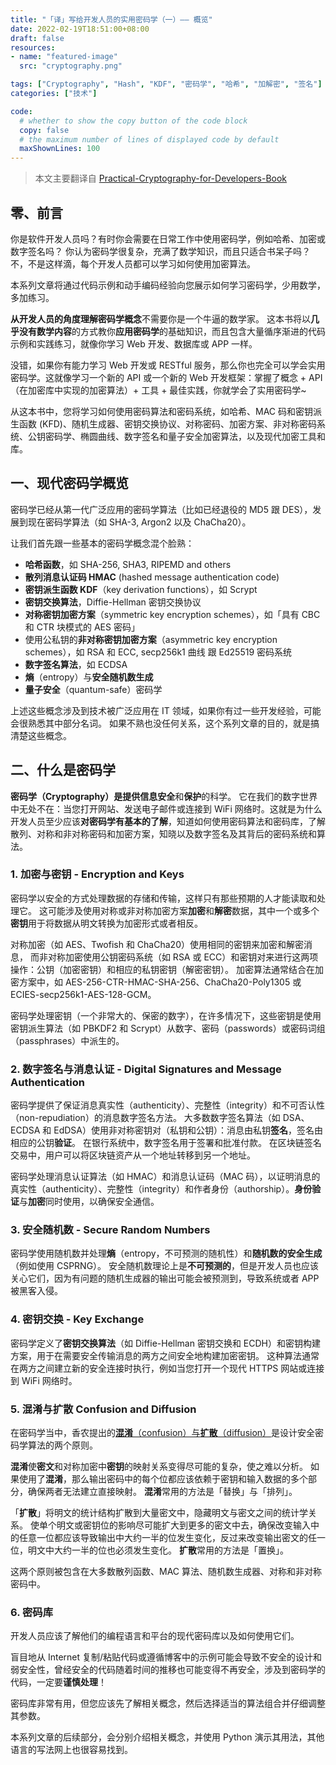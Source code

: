 ```yaml
---
title: "「译」写给开发人员的实用密码学（一）—— 概览"
date: 2022-02-19T18:51:00+08:00
draft: false
resources:
- name: "featured-image"
  src: "cryptography.png"

tags: ["Cryptography", "Hash", "KDF", "密码学", "哈希", "加解密", "签名"]
categories: ["技术"]

code:
  # whether to show the copy button of the code block
  copy: false
  # the maximum number of lines of displayed code by default
  maxShownLines: 100
---
```


>本文主要翻译自 [Practical-Cryptography-for-Developers-Book][cryptobook]

## 零、前言

你是软件开发人员吗？有时你会需要在日常工作中使用密码学，例如哈希、加密或数字签名吗？
你认为密码学很复杂，充满了数学知识，而且只适合书呆子吗？
不，不是这样滴，每个开发人员都可以学习如何使用加密算法。

本系列文章将通过代码示例和动手编码经验向您展示如何学习密码学，少用数学，多加练习。

**从开发人员的角度理解密码学概念**不需要你是一个牛逼的数学家。
这本书将以**几乎没有数学内容**的方式教你**应用密码学**的基础知识，而且包含大量循序渐进的代码示例和实践练习，就像你学习 Web 开发、数据库或 APP 一样。

没错，如果你有能力学习 Web 开发或 RESTful 服务，那么你也完全可以学会实用密码学。这就像学习一个新的 API 或一个新的 Web 开发框架：掌握了概念 + API（在加密库中实现的加密算法）+ 工具 + 最佳实践，你就学会了实用密码学~

从这本书中，您将学习如何使用密码算法和密码系统，如哈希、MAC 码和密钥派生函数 (KFD)、随机生成器、密钥交换协议、对称密码、加密方案、非对称密码系统、公钥密码学、椭圆曲线、数字签名和量子安全加密算法，以及现代加密工具和库。

## 一、现代密码学概览

密码学已经从第一代广泛应用的密码学算法（比如已经退役的 MD5 跟 DES），发展到现在密码学算法（如 SHA-3, Argon2 以及 ChaCha20）。

让我们首先跟一些基本的密码学概念混个脸熟：

- **哈希函数**，如 SHA-256, SHA3, RIPEMD and others
- **散列消息认证码 HMAC** (hashed message authentication code)
- **密钥派生函数 KDF**（key derivation functions），如 Scrypt
- **密钥交换算法**，Diffie-Hellman 密钥交换协议
- **对称密钥加密方案**（symmetric key encryption schemes），如「具有 CBC 和 CTR 块模式的 AES 密码」
- 使用公私钥的**非对称密钥加密方案**（asymmetric key encryption schemes），如 RSA 和 ECC, secp256k1 曲线 跟 Ed25519 密码系统
- **数字签名算法**，如 ECDSA
- **熵**（entropy）与**安全随机数生成**
- **量子安全**（quantum-safe）密码学

上述这些概念涉及到技术被广泛应用在 IT 领域，如果你有过一些开发经验，可能会很熟悉其中部分名词。
如果不熟也没任何关系，这个系列文章的目的，就是搞清楚这些概念。

## 二、什么是密码学

**密码学（Cryptography）**是提供信息**安全**和**保护**的科学。
它在我们的数字世界中无处不在：当您打开网站、发送电子邮件或连接到 WiFi 网络时。这就是为什么开发人员至少应该**对密码学有基本的了解**，知道如何使用密码算法和密码库，了解散列、对称和非对称密码和加密方案，知晓以及数字签名及其背后的密码系统和算法。

### 1. 加密与密钥 - Encryption and Keys

密码学以安全的方式处理数据的存储和传输，这样只有那些预期的人才能读取和处理它。
这可能涉及使用对称或非对称加密方案**加密**和**解密**数据，其中一个或多个**密钥**用于将数据从明文转换为加密形式或者相反。

对称加密（如 AES、Twofish 和 ChaCha20）使用相同的密钥来加密和解密消息，
而非对称加密使用公钥密码系统（如 RSA 或 ECC）和密钥对来进行这两项操作：公钥（加密密钥）和相应的私钥密钥（解密密钥）。
加密算法通常结合在加密方案中，如 AES-256-CTR-HMAC-SHA-256、ChaCha20-Poly1305 或 ECIES-secp256k1-AES-128-GCM。

密码学处理密钥（一个非常大的、保密的数字），在许多情况下，这些密钥是使用密钥派生算法（如 PBKDF2 和 Scrypt）从数字、密码（passwords）或密码词组（passphrases）中派生的。


### 2. 数字签名与消息认证 - Digital Signatures and Message Authentication

密码学提供了保证消息真实性（authenticity）、完整性（integrity）和不可否认性（non-repudiation）的消息数字签名方法。
大多数数字签名算法（如 DSA、ECDSA 和 EdDSA）使用非对称密钥对（私钥和公钥）：消息由私钥**签名**，签名由相应的公钥**验证**。
在银行系统中，数字签名用于签署和批准付款。
在区块链签名交易中，用户可以将区块链资产从一个地址转移到另一个地址。

密码学处理消息认证算法（如 HMAC）和消息认证码（MAC 码），以证明消息的真实性（authenticity）、完整性（integrity）和作者身份（authorship）。**身份验证**与**加密**同时使用，以确保安全通信。

### 3. 安全随机数 - Secure Random Numbers

密码学使用随机数并处理**熵**（entropy，不可预测的随机性）和**随机数的安全生成**（例如使用 CSPRNG）。
安全随机数理论上是**不可预测的**，但是开发人员也应该关心它们，因为有问题的随机生成器的输出可能会被预测到，导致系统或者 APP 被黑客入侵。

### 4. 密钥交换 - Key Exchange

密码学定义了**密钥交换算法**（如 Diffie-Hellman 密钥交换和 ECDH）和密钥构建方案，用于在需要安全传输消息的两方之间安全地构建加密密钥。
这种算法通常在两方之间建立新的安全连接时执行，例如当您打开一个现代 HTTPS 网站或连接到 WiFi 网络时。

### 5. 混淆与扩散 Confusion and Diffusion

在密码学当中，香农提出的[**混淆**（confusion）与**扩散**（diffusion）](https://zh.wikipedia.org/wiki/%E6%B7%B7%E6%B7%86%E8%88%87%E6%93%B4%E6%95%A3)是设计安全密码学算法的两个原则。

**混淆**使**密文**和对称加密中**密钥**的映射关系变得尽可能的复杂，使之难以分析。
如果使用了**混淆**，那么输出密码中的每个位都应该依赖于密钥和输入数据的多个部分，确保两者无法建立直接映射。
**混淆**常用的方法是「替换」与「排列」。

「**扩散**」将明文的统计结构扩散到大量密文中，隐藏明文与密文之间的统计学关系。
使单个明文或密钥位的影响尽可能扩大到更多的密文中去，确保改变输入中的任意一位都应该导致输出中大约一半的位发生变化，反过来改变输出密文的任一位，明文中大约一半的位也必须发生变化。
**扩散**常用的方法是「置换」。

这两个原则被包含在大多数散列函数、MAC 算法、随机数生成器、对称和非对称密码中。


### 6. 密码库

开发人员应该了解他们的编程语言和平台的现代密码库以及如何使用它们。

盲目地从 Internet 复制/粘贴代码或遵循博客中的示例可能会导致不安全的设计和弱安全性，曾经安全的代码随着时间的推移也可能变得不再安全，涉及到密码学的代码，一定要**谨慎处理**！

密码库非常有用，但您应该先了解相关概念，然后选择适当的算法组合并仔细调整其参数。

本系列文章的后续部分，会分别介绍相关概念，并使用 Python 演示其用法，其他语言的写法网上也很容易找到。

[cryptobook]: https://github.com/nakov/Practical-Cryptography-for-Developers-Book

